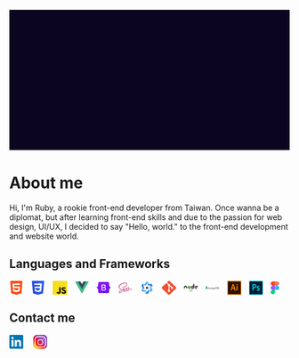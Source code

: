 ![](./intro.gif)
# About me
Hi, I'm Ruby, a rookie front-end developer from Taiwan.
Once wanna be a diplomat, but after learning front-end skills and due to the passion for web design, UI/UX, I decided to say "Hello, world." to the front-end development and website world.
## Languages and Frameworks
<img align="center" src="assets/html.png" width="5%"
/>&emsp;<img align="center" src="assets/css.png" width="5%"
/>&emsp;<img align="center" src="assets/js.png" width="5%"
/>&emsp;<img align="center" src="assets/vue.png" width="5%"
/>&emsp;<img align="center" src="assets/Bootstrap_logo.svg.png" width="5%"
/>&emsp;<img align="center" src="assets/sass.png" width="5%"
/>&emsp;<img align="center" src="assets/Quasar_Logo.png" width="5%"
/>&emsp;<img align="center" src="assets/git.png" width="5%"
/>&emsp;<img align="center" src="assets/node.png" width="5%"
/>&emsp;<img align="center" src="assets/mongodb.png" width="5%"
/>&emsp;<img align="center" src="assets/ai.png" width="5%"
/>&emsp;<img align="center" src="assets/ps.png" width="5%"
/>&emsp;<img align="center" src="assets/Figma-logo.svg" width="3%"/>

## Contact me
<a href="https://www.linkedin.com/in/%E7%8F%AE%E5%A6%82-%E5%90%B3-124363233/"><img src="./assets/linkedin.png" width="5%"/></a>
&emsp;<a href="https://www.instagram.com/rubyozgewu_0615/"><img src="./assets/ig.png" width="5%"/></a>

